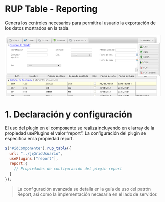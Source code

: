 # RUP Table - Reporting

Genera los controles necesarios para permitir al usuario la exportación de los datos mostrados en la tabla.

![Imagen 1](img/rup.table.reporting_1.png)

# 1. Declaración y configuración

El uso del plugin en el componente se realiza incluyendo en el array de la propiedad usePlugins el valor “report”. La configuración del plugin se especifica en la propiedad report.

```js
$("#idComponente").rup_table({
  url: "../jqGridUsuario",
  usePlugins:["report"],
  report:{
    // Propiedades de configuración del plugin report
  }
});
```
> La configuración avanzada se detalla en la guía de uso del patrón Report, así como la implementación necesaria en el lado de servidor.
